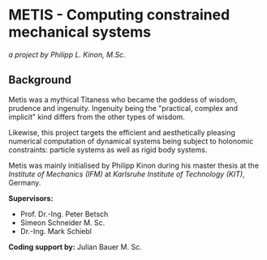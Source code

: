 # METIS - Computing constrained mechanical systems

_a project by Philipp L. Kinon, M.Sc._

## Background

 Metis was a mythical Titaness who became the goddess of wisdom, prudence and ingenuity. Ingenuity being the "practical, complex and implicit" kind differs from the other types of wisdom.

 Likewise, this project targets the efficient and aesthetically pleasing numerical computation of dynamical systems being subject to holonomic constraints: particle systems as well as rigid body systems.

 Metis was mainly initialised by Philipp Kinon during his master thesis at the _Institute of Mechanics (IFM)_ at _Karlsruhe Institute of Technology (KIT)_, Germany.

 **Supervisors:**

-   Prof. Dr.-Ing. Peter Betsch
-   Simeon Schneider M. Sc.
-   Dr.-Ing. Mark Schiebl

**Coding support by:**
Julian Bauer M. Sc.
